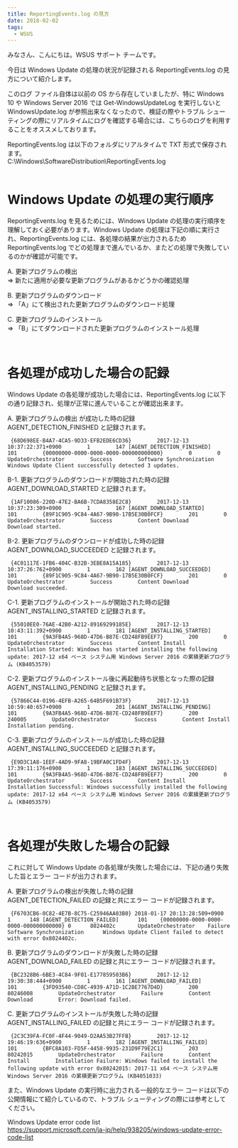 ```yaml
---
title: ReportingEvents.log の見方
date: 2018-02-02
tags: 
  - WSUS
---
```


みなさん、こんにちは。WSUS サポート チームです。

今日は Windows Update の処理の状況が記録される ReportingEvents.log の見方について紹介します。

このログ ファイル自体は以前の OS から存在していましたが、特に Windows 10 や Windows Server 2016 では Get-WindowsUpdateLog を実行しないと WindowsUpdate.log が参照出来なくなったので、検証の際やトラブル シューティングの際にリアルタイムにログを確認する場合には、こちらのログを利用することをオススメしております。  

ReportingEvents.log は以下のフォルダにリアルタイムで TXT 形式で保存されます。  
C:\Windows\SoftwareDistribution\ReportingEvents.log  
<br>

# Windows Update の処理の実行順序
ReportingEvents.log  を見るためには、Windows Update の処理の実行順序を理解しておく必要があります。Windows Update の処理は下記の順に実行され、ReportingEvents.log には、各処理の結果が出力されるため ReportingEvents.log  でどの処理まで進んでいるか、またどの処理で失敗しているのかが確認が可能です。  

A. 更新プログラムの検出  
⇒ 新たに適用が必要な更新プログラムがあるかどうかの確認処理

B. 更新プログラムのダウンロード  
⇒ 「A」にて検出された更新プログラムのダウンロード処理

C. 更新プログラムのインストール  
⇒ 「B」にてダウンロードされた更新プログラムのインストール処理

<br>

# 各処理が成功した場合の記録
Windows Update の各処理が成功した場合には、ReportingEvents.log に以下の通り記録され、処理が正常に進んでいることが確認出来ます。

A. 更新プログラムの検出 が成功した時の記録  
AGENT_DETECTION_FINISHED と記録されます。

```
 {68D698EE-B4A7-4CA5-9D33-EFB2EDE6CD36}        2017-12-13 10:37:22:371+0900        1        147 [AGENT_DETECTION_FINISHED]        101        {00000000-0000-0000-0000-000000000000}        0        0        UpdateOrchestrator        Success        Software Synchronization        Windows Update Client successfully detected 3 updates.
```

B-1. 更新プログラムのダウンロードが開始された時の記録  
AGENT_DOWNLOAD_STARTED と記録されます。

```
 {1AF10086-220D-47E2-BA6B-7CDA8358E2C8}        2017-12-13 10:37:23:309+0900        1        167 [AGENT_DOWNLOAD_STARTED]        101        {89F1C905-9C84-4A67-9B90-17B5E30B0FCF}        201        0        UpdateOrchestrator        Success        Content Download        Download started.
```

B-2. 更新プログラムのダウンロードが成功した時の記録  
AGENT_DOWNLOAD_SUCCEEDED と記録されます。

```
 {4C01117E-1FB6-404C-B32B-3EBE8A15A185}        2017-12-13 10:37:26:762+0900        1        162 [AGENT_DOWNLOAD_SUCCEEDED]        101        {89F1C905-9C84-4A67-9B90-17B5E30B0FCF}        201        0        UpdateOrchestrator        Success        Content Download        Download succeeded.
```

C-1. 更新プログラムのインストールが開始された時の記録  
AGENT_INSTALLING_STARTED と記録されます。

```
 {55010EE0-76AE-42B0-A212-89169299185E}        2017-12-13 10:43:11:392+0900        1        181 [AGENT_INSTALLING_STARTED]        101        {9A3FB4A5-968D-47D6-B87E-CD248FB9EEF7}        200        0        UpdateOrchestrator        Success        Content Install        Installation Started: Windows has started installing the following update: 2017-12 x64 ベース システム用 Windows Server 2016 の累積更新プログラム (KB4053579)
```

C-2. 更新プログラムのインストール後に再起動待ち状態となった際の記録  
AGENT_INSTALLING_PENDING と記録されます。

```
 {57866C44-0196-4EFB-A265-64B5F691B73F}        2017-12-13 10:59:40:657+0900        1        201 [AGENT_INSTALLING_PENDING]        101        {9A3FB4A5-968D-47D6-B87E-CD248FB9EEF7}        200        240005        UpdateOrchestrator        Success        Content Install        Installation pending.
```

C-3. 更新プログラムのインストールが成功した時の記録  
AGENT_INSTALLING_SUCCEEDED と記録されます。

```
 {E9D3C1A8-1EEF-4AD9-9FA8-19BFA0C1FD4F}        2017-12-13 17:39:11:176+0900        1        183 [AGENT_INSTALLING_SUCCEEDED]        101        {9A3FB4A5-968D-47D6-B87E-CD248FB9EEF7}        200        0        UpdateOrchestrator        Success        Content Install        Installation Successful: Windows successfully installed the following update: 2017-12 x64 ベース システム用 Windows Server 2016 の累積更新プログラム (KB4053579)
```

<br>

# 各処理が失敗した場合の記録
これに対して Windows Update の各処理が失敗した場合には、下記の通り失敗した旨とエラー コードが出力されます。

A. 更新プログラムの検出が失敗した時の記録  
AGENT_DETECTION_FAILED の記録と共にエラー コードが記録されます。

```
 {F6703CB6-0C82-4E7B-8C75-C25946AA03B0} 2018-01-17 20:13:28:509+0900  1      148 [AGENT_DETECTION_FAILED]      101    {00000000-0000-0000-0000-000000000000} 0      8024402c       UpdateOrchestrator    Failure Software Synchronization      Windows Update Client failed to detect with error 0x8024402c.
```

B. 更新プログラムのダウンロードが失敗した時の記録  
AGENT_DOWNLOAD_FAILED の記録と共にエラー コードが記録されます。

```
 {BC2328B6-6BE3-4C84-9F01-E177859503B6}        2017-12-12 19:30:38:444+0900        1        161 [AGENT_DOWNLOAD_FAILED]        101        {3FD93540-CD8C-4939-A71D-1C2BE7767D4D}        200        80246008        UpdateOrchestrator        Failure        Content Download        Error: Download failed.
```

C. 更新プログラムのインストールが失敗した時の記録  
AGENT_INSTALLING_FAILED の記録と共にエラー コードが記録されます。

```
 {2C3C39FA-FC0F-4F44-9049-D2AA53B27FFB}        2017-12-12 19:46:19:636+0900        1        182 [AGENT_INSTALLING_FAILED]        101        {BFC8A103-FD5F-4458-9935-231D9F79E2C1}        203        80242015        UpdateOrchestrator        Failure        Content Install        Installation Failure: Windows failed to install the following update with error 0x80242015: 2017-11 x64 ベース システム用 Windows Server 2016 の累積更新プログラム (KB4051033)
```

また、Windows Update の実行時に出力される一般的なエラー コードは以下の公開情報にて紹介しているので、トラブル シューティングの際には参考としてください。

Windows Update error code list  
https://support.microsoft.com/ja-jp/help/938205/windows-update-error-code-list